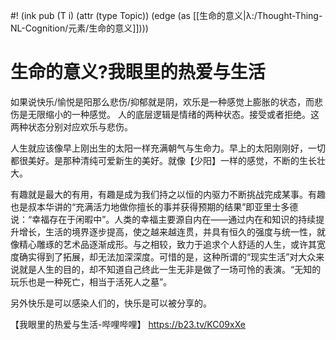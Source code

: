 #! (ink pub (T i) (attr (type Topic)) (edge (as [[生命的意义|λ:/Thought-Thing-NL-Cognition/元素/生命的意义]])))

# 生命的意义?我眼里的热爱与生活

如果说快乐/愉悦是阳那么悲伤/抑郁就是阴，欢乐是一种感觉上膨胀的状态，而悲伤是无限缩小的一种感觉。
人的底层逻辑是情绪的两种状态。接受或者拒绝。这两种状态分别对应欢乐与悲伤。


人生就应该像早上刚出生的太阳一样充满朝气与生命力。早上的太阳刚刚好，一切都很美好。是那种清纯可爱新生的美好。就像【少阳】一样的感觉，不断的生长壮大。


有趣就是最大的有用，有趣是成为我们持之以恒的内驱力不断挑战完成某事。有趣也是叔本华讲的“充满活力地做你擅长的事并获得预期的结果”即亚里士多德说：“幸福存在于闲暇中”。人类的幸福主要源自内在——通过内在和知识的持续提升增长，生活的境界逐步提高，使之越来越连贯，并具有恒久的强度与统一性，就像精心雕琢的艺术品逐渐成形。与之相较，致力于追求个人舒适的人生，或许其宽度确实得到了拓展，却无法加深深度。可惜的是，这种所谓的“现实生活”对大众来说就是人生的目的，却不知道自己终此一生无非是做了一场可怜的表演。“无知的玩乐也是一种死亡，相当于活死人之墓”。


另外快乐是可以感染人们的，快乐是可以被分享的。

【我眼里的热爱与生活-哔哩哔哩】 https://b23.tv/KC09xXe